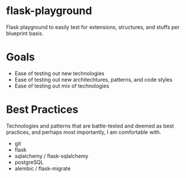 # flask-playground
Flask playground to easily test for extensions, structures, and stuffs per blueprint basis.

# Goals

* Ease of testing out new technologies
* Ease of testing out new architechtures, patterns, and code styles
* Ease of testing out mix of technologies

# Best Practices

Technologies and patterns that are battle-tested and deemed as best practices, 
and perhaps most importantly, I am comfortable with.

* git
* flask
* sqlalchemy / flask-sqlalchemy
* postgreSQL
* alembic / flask-migrate
